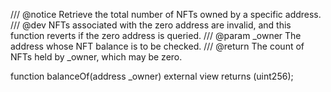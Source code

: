 /// @notice Retrieve the total number of NFTs owned by a specific address.
/// @dev NFTs associated with the zero address are invalid, and this function reverts if the zero address is queried.
/// @param _owner The address whose NFT balance is to be checked.
/// @return The count of NFTs held by _owner, which may be zero.

function balanceOf(address _owner) external view returns (uint256);